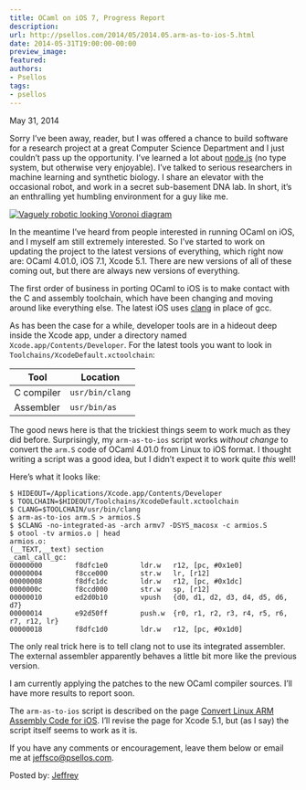 ```yaml
---
title: OCaml on iOS 7, Progress Report
description:
url: http://psellos.com/2014/05/2014.05.arm-as-to-ios-5.html
date: 2014-05-31T19:00:00-00:00
preview_image:
featured:
authors:
- Psellos
tags:
- psellos
---
```


<div class="date">May 31, 2014</div>

<p>Sorry I&rsquo;ve been away, reader, but I was offered a chance to build software for a research project at a great Computer Science Department and I just couldn&rsquo;t pass up the opportunity. I&rsquo;ve learned a lot about <a href="http://nodejs.org">node.js</a> (no type system, but otherwise very enjoyable). I&rsquo;ve talked to serious researchers in machine learning and synthetic biology. I share an elevator with the occasional robot, and work in a secret sub-basement DNA lab. In short, it&rsquo;s an enthralling yet humbling environment for a guy like me.</p>

<div class="flowaroundimg" style="margin-top: 1.0em;">
<a href="http://psellos.com/ios/arm-as-to-ios.html"><img src="http://psellos.com/images/vorobeacon-s35.png" alt="Vaguely robotic looking Voronoi diagram"/></a>
</div>

<p>In the meantime I&rsquo;ve heard from people interested in running OCaml on iOS, and I myself am still extremely interested. So I&rsquo;ve started to work on updating the project to the latest versions of everything, which right now are: OCaml 4.01.0, iOS 7.1, Xcode 5.1. There are new versions of all of these coming out, but there are always new versions of everything.</p>

<p>The first order of business in porting OCaml to iOS is to make contact with the C and assembly toolchain, which have been changing and moving around like everything else. The latest iOS uses <a href="http://clang.llvm.org">clang</a> in place of gcc. </p>

<p>As has been the case for a while, developer tools are in a hideout deep inside the Xcode app, under a directory named <code>Xcode.app/Contents/Developer</code>. For the latest tools you want to look in <code>Toolchains/XcodeDefault.xctoolchain</code>:</p>

<table>
<col/>
<col/>
<thead>
<tr>
	<th>Tool</th>
	<th>Location</th>
</tr>
</thead>
<tbody>
<tr>
	<td>C compiler</td>
	<td><code>usr/bin/clang</code></td>
</tr>
<tr>
	<td>Assembler</td>
	<td><code>usr/bin/as</code></td>
</tr>
</tbody>
</table>

<p>The good news here is that the trickiest things seem to work much as they did before. Surprisingly, my <code>arm-as-to-ios</code> script works <em>without change</em> to convert the <code>arm.S</code> code of OCaml 4.01.0 from Linux to iOS format. I thought writing a script was a good idea, but I didn&rsquo;t expect it to work quite <em>this</em> well!</p>

<p>Here&rsquo;s what it looks like:</p>

<pre><code>$ HIDEOUT=/Applications/Xcode.app/Contents/Developer
$ TOOLCHAIN=$HIDEOUT/Toolchains/XcodeDefault.xctoolchain
$ CLANG=$TOOLCHAIN/usr/bin/clang
$ arm-as-to-ios arm.S &gt; armios.S
$ $CLANG -no-integrated-as -arch armv7 -DSYS_macosx -c armios.S
$ otool -tv armios.o | head
armios.o:
(__TEXT,__text) section
_caml_call_gc:
00000000        f8dfc1e0        ldr.w   r12, [pc, #0x1e0]
00000004        f8cce000        str.w   lr, [r12]
00000008        f8dfc1dc        ldr.w   r12, [pc, #0x1dc]
0000000c        f8ccd000        str.w   sp, [r12]
00000010        ed2d0b10        vpush   {d0, d1, d2, d3, d4, d5, d6, d7}
00000014        e92d50ff        push.w  {r0, r1, r2, r3, r4, r5, r6, r7, r12, lr}
00000018        f8dfc1d0        ldr.w   r12, [pc, #0x1d0]</code></pre>

<p>The only real trick here is to tell clang not to use its integrated assembler. The external assembler apparently behaves a little bit more like the previous version.</p>

<p>I am currently applying the patches to the new OCaml compiler sources. I&rsquo;ll have more results to report soon.</p>

<p>The <code>arm-as-to-ios</code> script is described on the page <a href="http://psellos.com/ios/arm-as-to-ios.html">Convert Linux ARM Assembly Code for iOS</a>. I&rsquo;ll revise the page for Xcode 5.1, but (as I say) the script itself  seems to work as it is.</p>

<p>If you have any comments or encouragement, leave them below or email me at <a href="mailto:jeffsco@psellos.com">jeffsco@psellos.com</a>.</p>

<p>Posted by: <a href="http://psellos.com/aboutus.html#jeffreya.scofieldphd">Jeffrey</a></p>

<p></p>

